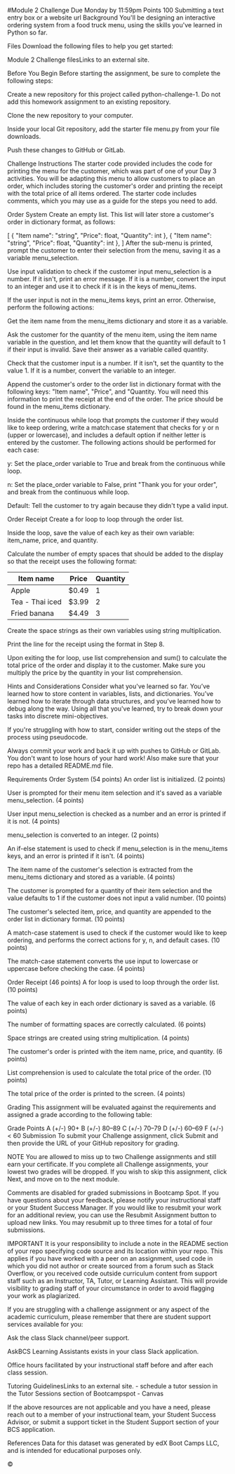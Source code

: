 #Module 2 Challenge
Due Monday by 11:59pm Points 100 Submitting a text entry box or a website url
Background
You'll be designing an interactive ordering system from a food truck menu, using the skills you've learned in Python so far.

Files
Download the following files to help you get started:

Module 2 Challenge filesLinks to an external site.

Before You Begin
Before starting the assignment, be sure to complete the following steps:

Create a new repository for this project called python-challenge-1. Do not add this homework assignment to an existing repository.

Clone the new repository to your computer.

Inside your local Git repository, add the starter file menu.py from your file downloads.

Push these changes to GitHub or GitLab.

Challenge Instructions
The starter code provided includes the code for printing the menu for the customer, which was part of one of your Day 3 activities. You will be adapting this menu to allow customers to place an order, which includes storing the customer's order and printing the receipt with the total price of all items ordered. The starter code includes comments, which you may use as a guide for the steps you need to add.

Order System
Create an empty list. This list will later store a customer's order in dictionary format, as follows:

[
  {
    "Item name": "string",
    "Price": float,
    "Quantity": int
  },
  {
    "Item name": "string",
    "Price": float,
    "Quantity": int
  },
]
After the sub-menu is printed, prompt the customer to enter their selection from the menu, saving it as a variable menu_selection.

Use input validation to check if the customer input menu_selection is a number. If it isn't, print an error message. If it is a number, convert the input to an integer and use it to check if it is in the keys of menu_items.

If the user input is not in the menu_items keys, print an error. Otherwise, perform the following actions:

Get the item name from the menu_items dictionary and store it as a variable.

Ask the customer for the quantity of the menu item, using the item name variable in the question, and let them know that the quantity will default to 1 if their input is invalid. Save their answer as a variable called quantity.

Check that the customer input is a number. If it isn't, set the quantity to the value 1. If it is a number, convert the variable to an integer.

Append the customer's order to the order list in dictionary format with the following keys: "Item name", "Price", and "Quantity. You will need this information to print the receipt at the end of the order. The price should be found in the menu_items dictionary.

Inside the continuous while loop that prompts the customer if they would like to keep ordering, write a match:case statement that checks for y or n (upper or lowercase), and includes a default option if neither letter is entered by the customer. The following actions should be performed for each case:

y: Set the place_order variable to True and break from the continuous while loop.

n: Set the place_order variable to False, print "Thank you for your order", and break from the continuous while loop.

Default: Tell the customer to try again because they didn't type a valid input.

Order Receipt
Create a for loop to loop through the order list.

Inside the loop, save the value of each key as their own variable: item_name, price, and quantity.

Calculate the number of empty spaces that should be added to the display so that the receipt uses the following format:

Item name                 | Price  | Quantity
--------------------------|--------|----------
Apple                     | $0.49  | 1
Tea - Thai iced           | $3.99  | 2
Fried banana              | $4.49  | 3
Create the space strings as their own variables using string multiplication.

Print the line for the receipt using the format in Step 8.

Upon exiting the for loop, use list comprehension and sum() to calculate the total price of the order and display it to the customer. Make sure you multiply the price by the quantity in your list comprehension.

Hints and Considerations
Consider what you've learned so far. You’ve learned how to store content in variables, lists, and dictionaries. You’ve learned how to iterate through data structures, and you’ve learned how to debug along the way. Using all that you've learned, try to break down your tasks into discrete mini-objectives.

If you're struggling with how to start, consider writing out the steps of the process using pseudocode.

Always commit your work and back it up with pushes to GitHub or GitLab. You don't want to lose hours of your hard work! Also make sure that your repo has a detailed README.md file.

Requirements
Order System (54 points)
An order list is initialized. (2 points)

User is prompted for their menu item selection and it's saved as a variable menu_selection. (4 points)

User input menu_selection is checked as a number and an error is printed if it is not. (4 points)

menu_selection is converted to an integer. (2 points)

An if-else statement is used to check if menu_selection is in the menu_items keys, and an error is printed if it isn't. (4 points)

The item name of the customer's selection is extracted from the menu_items dictionary and stored as a variable. (4 points)

The customer is prompted for a quantity of their item selection and the value defaults to 1 if the customer does not input a valid number. (10 points)

The customer's selected item, price, and quantity are appended to the order list in dictionary format. (10 points)

A match-case statement is used to check if the customer would like to keep ordering, and performs the correct actions for y, n, and default cases. (10 points)

The match-case statement converts the use input to lowercase or uppercase before checking the case. (4 points)

Order Receipt (46 points)
A for loop is used to loop through the order list. (10 points)

The value of each key in each order dictionary is saved as a variable. (6 points)

The number of formatting spaces are correctly calculated. (6 points)

Space strings are created using string multiplication. (4 points)

The customer's order is printed with the item name, price, and quantity. (6 points)

List comprehension is used to calculate the total price of the order. (10 points)

The total price of the order is printed to the screen. (4 points)

Grading
This assignment will be evaluated against the requirements and assigned a grade according to the following table:

Grade	Points
A (+/-)	90+
B (+/-)	80–89
C (+/-)	70–79
D (+/-)	60–69
F (+/-)	< 60
Submission
To submit your Challenge assignment, click Submit and then provide the URL of your GitHub repository for grading.

NOTE
You are allowed to miss up to two Challenge assignments and still earn your certificate. If you complete all Challenge assignments, your lowest two grades will be dropped. If you wish to skip this assignment, click Next, and move on to the next module.

Comments are disabled for graded submissions in Bootcamp Spot. If you have questions about your feedback, please notify your instructional staff or your Student Success Manager. If you would like to resubmit your work for an additional review, you can use the Resubmit Assignment button to upload new links. You may resubmit up to three times for a total of four submissions.

IMPORTANT
It is your responsibility to include a note in the README section of your repo specifying code source and its location within your repo. This applies if you have worked with a peer on an assignment, used code in which you did not author or create sourced from a forum such as Stack Overflow, or you received code outside curriculum content from support staff such as an Instructor, TA, Tutor, or Learning Assistant. This will provide visibility to grading staff of your circumstance in order to avoid flagging your work as plagiarized.

If you are struggling with a challenge assignment or any aspect of the academic curriculum, please remember that there are student support services available for you:

Ask the class Slack channel/peer support.

AskBCS Learning Assistants exists in your class Slack application.

Office hours facilitated by your instructional staff before and after each class session.

Tutoring GuidelinesLinks to an external site. - schedule a tutor session in the Tutor Sessions section of Bootcampspot - Canvas

If the above resources are not applicable and you have a need, please reach out to a member of your instructional team, your Student Success Advisor, or submit a support ticket in the Student Support section of your BCS application.

References
Data for this dataset was generated by edX Boot Camps LLC, and is intended for educational purposes only.

©